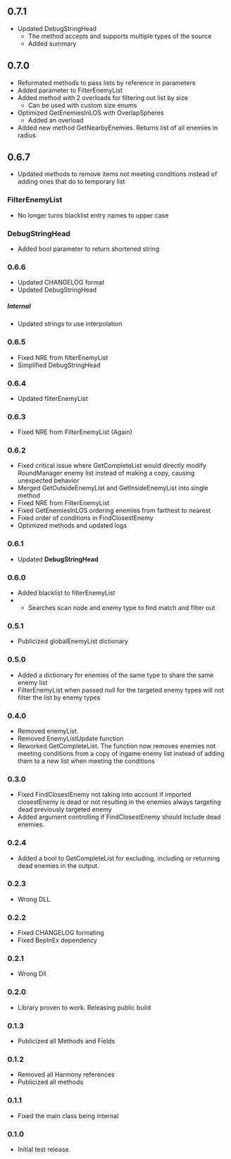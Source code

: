 ## 0.7.1
- Updated DebugStringHead
	- The method accepts and supports multiple types of the source
	- Added summary

## 0.7.0
- Reformated methods to pass lists by reference in parameters
- Added parameter to FilterEnemyList
- Added method with 2 overloads for filtering out list by size
	- Can be used with custom size enums
- Optimized GetEnemiesInLOS with OverlapSpheres
	- Added an overload
- Added new method GetNearbyEnemies. Returns list of all enemies in radius

## 0.6.7
- Updated methods to remove items not meeting conditions instead of adding ones that do to temporary list

### FilterEnemyList
- No longer turns blacklist entry names to upper case

### DebugStringHead
- Added bool parameter to return shortened string

### 0.6.6
- Updated CHANGELOG format
- Updated DebugStringHead

##### Internal
- Updated strings to use interpolation

### 0.6.5
- Fixed NRE from filterEnemyList
- Simplified DebugStringHead

### 0.6.4 
- Updated fliterEnemyList

### 0.6.3 
- Fixed NRE from FilterEnemyList (Again)

### 0.6.2 
- Fixed critical issue where GetCompleteList would directly modify RoundManager enemy list instead of making a copy, causing unexpected behavior
- Merged GetOutsideEnemyList and GetInsideEnemyList into single method
- Fixed NRE from FilterEnemyList
- Fixed GetEnemiesInLOS ordering enemies from farthest to nearest
- Fixed order of conditions in FindClosestEnemy
- Optimized methods and updated logs

### 0.6.1 
- Updated __DebugStringHead__ 

### 0.6.0 
- Added blacklist to filterEnemyList
- - Searches scan node and enemy type to find match and filter out

### 0.5.1 
- Publicized globalEnemyList dictionary 

### 0.5.0 
- Added a dictionary for enemies of the same type to share the same enemy list 
- FilterEnemyList when passed null for the targeted enemy types will not filter the list by enemy types 

### 0.4.0 
- Removed enemyList. 
- Removed EnemyListUpdate function 
- Reworked GetCompleteList. The function now removes enemies not meeting conditions from a copy of ingame enemy list instead of adding them to a new list when meeting the conditions 

### 0.3.0 
- Fixed FindClosestEnemy not taking into account if imported closestEnemy is dead or not resulting in the enemies always targeting dead previously targeted enemy
- Added argument controlling if FindClosestEnemy should include dead enemies.

### 0.2.4 
- Added a bool to GetCompleteList for excluding, including or returning dead enemies in the output.

### 0.2.3 
- Wrong DLL

### 0.2.2 
- Fixed CHANGELOG formating
- Fixed BepInEx dependency

### 0.2.1
- Wrong Dll

### 0.2.0
- Library proven to work. Releasing public build

### 0.1.3
- Publicized all Methods and Fields

### 0.1.2
- Removed all Harmony references
- Publicized all methods

### 0.1.1
- Fixed the main class being internal

### 0.1.0
- Initial test release.